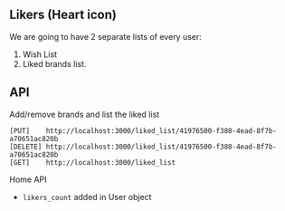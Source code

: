 Likers (Heart icon)
------

We are going to have 2 separate lists of every user:

1. Wish List
2. Liked brands list.

API 
---

Add/remove brands and list the liked list

```
[PUT]    http://localhost:3000/liked_list/41976500-f380-4ead-8f7b-a70651ac820b
[DELETE] http://localhost:3000/liked_list/41976500-f380-4ead-8f7b-a70651ac820b
[GET]    http://localhost:3000/liked_list
```

Home API

- `likers_count` added in User object
